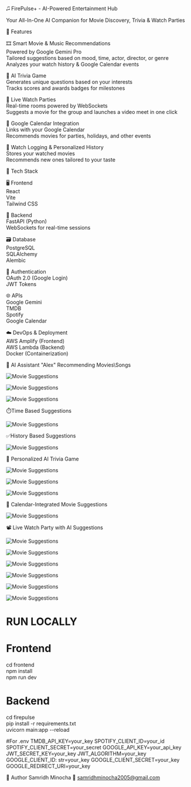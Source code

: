 🎜️ FirePulse+ - AI-Powered Entertainment Hub

Your All-In-One AI Companion for Movie Discovery, Trivia & Watch Parties

🚀 Features

🎞️ Smart Movie & Music Recommendations<br>
Powered by Google Gemini Pro<br>
Tailored suggestions based on mood, time, actor, director, or genre<br>
Analyzes your watch history & Google Calendar events<br>

🤖 AI Trivia Game<br>
Generates unique questions based on your interests<br>
Tracks scores and awards badges for milestones<br>

💬 Live Watch Parties<br>
Real-time rooms powered by WebSockets<br>
Suggests a movie for the group and launches a video meet in one click<br>

📅 Google Calendar Integration<br>
Links with your Google Calendar<br>
Recommends movies for parties, holidays, and other events<br>

📄 Watch Logging & Personalized History<br>
Stores your watched movies<br>
Recommends new ones tailored to your taste<br>

🧰 Tech Stack<br>

🖥️ Frontend<br>
React<br>
Vite<br>
Tailwind CSS<br>

🔧 Backend<br>
FastAPI (Python)<br>
WebSockets for real-time sessions<br>

🗃️ Database<br>
PostgreSQL<br>
SQLAlchemy<br>
Alembic<br>

🔐 Authentication<br>
OAuth 2.0 (Google Login)<br>
JWT Tokens<br>

🌐 APIs<br>
Google Gemini<br>
TMDB<br>
Spotify<br>
Google Calendar<br>

☁️ DevOps & Deployment<br>
AWS Amplify (Frontend)<br>
AWS Lambda (Backend)<br>
Docker (Containerization)<br>

🧠 AI Assistant "Alex" Recommending Movies\Songs

![Movie Suggestions](assets/movie-suggestions.png)

![Movie Suggestions](assets/movie-suggestions(by-mood).png)

![Movie Suggestions](assets/song-suggestions.png)

⏱️Time Based Suggestions

![Movie Suggestions](assets/time-based-recommendations.png)

✅History Based Suggestions

![Movie Suggestions](assets/history-based-recommendations.png)

🎉 Personalized AI Trivia Game 

![Movie Suggestions](assets/trivia-1.png)

![Movie Suggestions](assets/trivia-2.png)

![Movie Suggestions](assets/trivia-3.png)

🎃 Calendar-Integrated Movie Suggestions

![Movie Suggestions](assets/calendar-based.png)

📽 Live Watch Party with AI Suggestions

![Movie Suggestions](assets/watch-party.png)

![Movie Suggestions](assets/Connection-established-1.png)

![Movie Suggestions](assets/Connection-established-2.png)

![Movie Suggestions](assets/Live-chat.png)

![Movie Suggestions](assets/Group-based-movie-suggestion.png)

![Movie Suggestions](assets/Meet-link.png)

# RUN LOCALLY
# Frontend
cd frontend<br>
npm install<br>
npm run dev<br>

# Backend
cd firepulse<br>
pip install -r requirements.txt<br>
uvicorn main:app --reload<br>

#For .env
TMDB_API_KEY=your_key
SPOTIFY_CLIENT_ID=your_id
SPOTIFY_CLIENT_SECRET=your_secret
GOOGLE_API_KEY=your_api_key
JWT_SECRET_KEY=your_key
JWT_ALGORITHM=your_key
GOOGLE_CLIENT_ID: str=your_key
GOOGLE_CLIENT_SECRET=your_key
GOOGLE_REDIRECT_URI=your_key

📅 Author
Samridh Minocha
📧 samridhminocha2005@gmail.com
